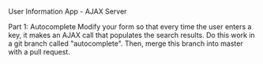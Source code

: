 User Information App - AJAX Server

Part 1: Autocomplete Modify your form so that every time the user enters a key, it makes an AJAX call that populates the search results. Do this work in a git branch called "autocomplete". Then, merge this branch into master with a pull request.
